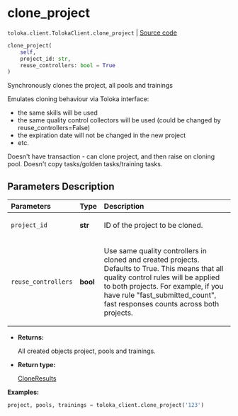 # clone_project
`toloka.client.TolokaClient.clone_project` | [Source code](https://github.com/Toloka/toloka-kit/blob/v0.1.24/src/client.py#L44)

```python
clone_project(
    self,
    project_id: str,
    reuse_controllers: bool = True
)
```

Synchronously clones the project, all pools and trainings


Emulates cloning behaviour via Toloka interface:
- the same skills will be used
- the same quality control collectors will be used (could be changed by reuse_controllers=False)
- the expiration date will not be changed in the new project
- etc.

Doesn't have transaction - can clone project, and then raise on cloning pool.
Doesn't copy tasks/golden tasks/training tasks.

## Parameters Description

| Parameters | Type | Description |
| :----------| :----| :-----------|
`project_id`|**str**|<p>ID of the project to be cloned.</p>
`reuse_controllers`|**bool**|<p>Use same quality controllers in cloned and created projects. Defaults to True. This means that all quality control rules will be applied to both projects. For example, if you have rule &quot;fast_submitted_count&quot;, fast responses counts across both projects.</p>

* **Returns:**

  All created objects project, pools and trainings.

* **Return type:**

  [CloneResults](toloka.client.clone_results.CloneResults.md)

**Examples:**

```python
project, pools, trainings = toloka_client.clone_project('123')
```
